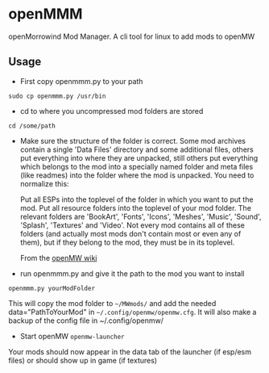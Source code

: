 # openMMM
openMorrowind Mod Manager. A cli tool for linux to add mods to openMW

## Usage

* First copy openmmm.py to your path

```sudo cp openmmm.py /usr/bin```

* cd to where you uncompressed mod folders are stored

```cd /some/path```

* Make sure the structure of the folder is correct. Some mod archives contain a single 'Data Files' directory and some additional files, others put everything into where they are unpacked, still others put everything which belongs to the mod into a specially named folder and meta files (like readmes) into the folder where the mod is unpacked. You need to normalize this:

    Put all ESPs into the toplevel of the folder in which you want to put the mod.
    Put all resource folders into the toplevel of your mod folder. The relevant folders are 'BookArt', 'Fonts', 'Icons', 'Meshes', 'Music', 'Sound', 'Splash', 'Textures' and 'Video'. Not every mod contains all of these folders (and actually most mods don't contain most or even any of them), but if they belong to the mod, they must be in its toplevel.

    From the [openMW wiki](https://wiki.openmw.org/index.php?title=Mod_installation)

* run openmmm.py and give it the path to the mod you want to install

```openmmm.py yourModFolder```

  This will copy the mod folder to ```~/MWmods/``` and add the needed data="PathToYourMod" in ```~/.config/openmw/openmw.cfg```. It will also make a backup of the config file in ~/.config/openmw/

* Start openMW
```openmw-launcher```

Your mods should now appear in the data tab of the launcher (if esp/esm files) or should show up in game (if textures)
